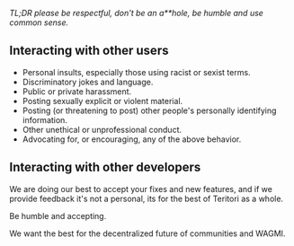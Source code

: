_TL;DR please be respectful, don't be an a**hole, be humble and use common sense._

## Interacting with other users

* Personal insults, especially those using racist or sexist terms.
* Discriminatory jokes and language.
* Public or private harassment.
* Posting sexually explicit or violent material.
* Posting (or threatening to post) other people's personally identifying information.
* Other unethical or unprofessional conduct.
* Advocating for, or encouraging, any of the above behavior.

## Interacting with other developers

We are doing our best to accept your fixes and new features, and if we provide feedback it's not a personal, its for the best of Teritori as a whole.

Be humble and accepting.

We want the best for the decentralized future of communities and WAGMI.